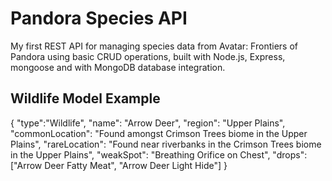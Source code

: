 # Pandora Species API

My first REST API for managing species data from Avatar: Frontiers of Pandora using basic CRUD operations, built with Node.js, Express, mongoose and with MongoDB database integration.

## Wildlife Model Example

{
  "type":"Wildlife",
  "name": "Arrow Deer",
  "region": "Upper Plains",
  "commonLocation": "Found amongst Crimson Trees biome in the Upper Plains",
  "rareLocation": "Found near riverbanks in the Crimson Trees biome in the Upper Plains",
  "weakSpot": "Breathing Orifice on Chest",
  "drops": ["Arrow Deer Fatty Meat", "Arrow Deer Light Hide"]
}